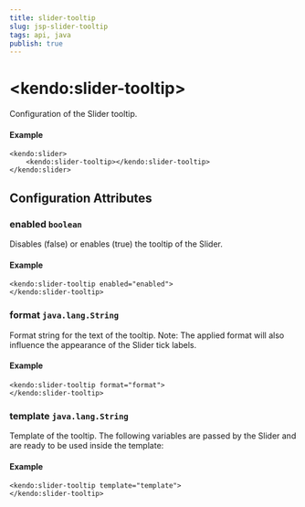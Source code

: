 ```yaml
---
title: slider-tooltip
slug: jsp-slider-tooltip
tags: api, java
publish: true
---
```


# \<kendo:slider-tooltip\>

Configuration of the Slider tooltip.

#### Example
    <kendo:slider>
        <kendo:slider-tooltip></kendo:slider-tooltip>
    </kendo:slider>

## Configuration Attributes

### enabled `boolean`

Disables (false) or enables (true) the tooltip of
the Slider.

#### Example
    <kendo:slider-tooltip enabled="enabled">
    </kendo:slider-tooltip>

### format `java.lang.String`

Format string for the text of the tooltip. Note: The applied
format will also influence the appearance of the Slider
tick labels.

#### Example
    <kendo:slider-tooltip format="format">
    </kendo:slider-tooltip>

### template `java.lang.String`

Template of the tooltip. The following variables are passed by the Slider and are ready to be used inside the template:

#### Example
    <kendo:slider-tooltip template="template">
    </kendo:slider-tooltip>

